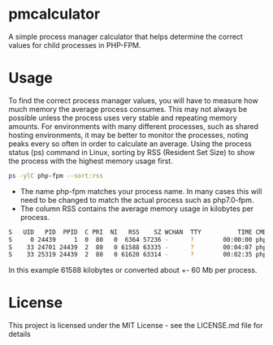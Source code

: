 # pmcalculator
A simple process manager calculator that helps determine the correct values for child processes in PHP-FPM.

# Usage

To find the correct process manager values, you will have to measure how much memory the average process consumes. This may not always be possible unless the process uses very stable and repeating memory amounts. For environments with many different processes, such as shared hosting environments, it may be better to monitor  the processes, noting peaks every so often in order to calculate an average.
Using the process status (ps) command in Linux, sorting by RSS (Resident Set Size) to show the process with the highest memory usage first.

```bash
ps -ylC php-fpm --sort:rss
```

* The name php-fpm matches your process name. In many cases this will need to be changed to match the actual process such as php7.0-fpm.
* The column RSS contains the average memory usage in kilobytes per process.

```bash
S   UID   PID  PPID  C PRI  NI   RSS    SZ WCHAN  TTY          TIME CMD
S     0 24439     1  0  80   0  6364 57236 -      ?        00:00:00 php-fpm
S    33 24701 24439  2  80   0 61588 63335 -      ?        00:04:07 php-fpm
S    33 25319 24439  2  80   0 61620 63314 -      ?        00:02:35 php-fpm
```

In this example 61588 kilobytes or converted about +- 60 Mb per process.

# License

This project is licensed under the MIT License - see the LICENSE.md file for details

